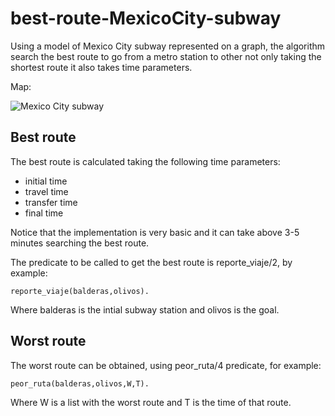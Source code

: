 # best-route-MexicoCity-subway
Using a model of Mexico City subway represented on a graph, the algorithm search the best route to go from a metro station to other not only taking the shortest route it also takes time parameters.

Map:


![Mexico City subway](https://noticieros.nmas.com.mx/wp-content/uploads/2021/08/mapa-metro-cdmx-scaled.jpg)
## Best route
The best route is calculated taking the following time parameters:
- initial time
- travel time
- transfer time
- final time


Notice that the implementation is very basic and it can take above 3-5 minutes searching the best route.


The predicate to be called to get the best route is reporte_viaje/2, by example:
```
reporte_viaje(balderas,olivos).
```
Where balderas is the intial subway station and olivos is the goal.


## Worst route
The worst route can be obtained, using peor_ruta/4 predicate, for example:
```
peor_ruta(balderas,olivos,W,T).
```
Where W is a list with the worst route and T is the time of that route.
